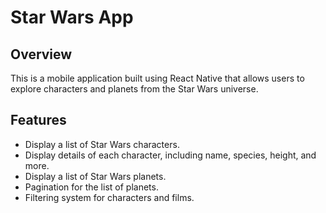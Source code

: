 # Star Wars App

## Overview
This is a mobile application built using React Native that allows users to explore characters and planets from the Star Wars universe.

## Features
- Display a list of Star Wars characters.
- Display details of each character, including name, species, height, and more.
- Display a list of Star Wars planets.
- Pagination for the list of planets.
- Filtering system for characters and films.
